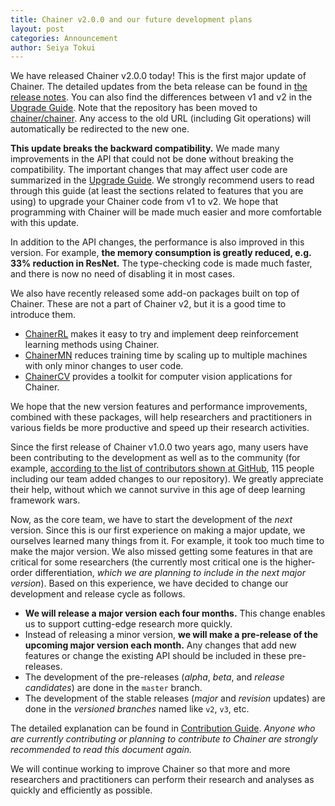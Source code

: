 ```yaml
---
title: Chainer v2.0.0 and our future development plans
layout: post
categories: Announcement
author: Seiya Tokui
---
```


We have released Chainer v2.0.0 today!
This is the first major update of Chainer.
The detailed updates from the beta release can be found in [the release notes](https://github.com/chainer/chainer/releases/tag/v2.0.0).
You can also find the differences between v1 and v2 in the [Upgrade Guide](http://docs.chainer.org/en/stable/upgrade.html).
Note that the repository has been moved to [chainer/chainer](https://github.com/chainer/chainer).
Any access to the old URL (including Git operations) will automatically be redirected to the new one.

**This update breaks the backward compatibility.**
We made many improvements in the API that could not be done without breaking the compatibility.
The important changes that may affect user code are summarized in the [Upgrade Guide](http://docs.chainer.org/en/stable/upgrade.html).
We strongly recommend users to read through this guide (at least the sections related to features that you are using) to upgrade your Chainer code from v1 to v2.
We hope that programming with Chainer will be made much easier and more comfortable with this update.

In addition to the API changes, the performance is also improved in this version.
For example, **the memory consumption is greatly reduced, e.g. 33% reduction in ResNet.**
The type-checking code is made much faster, and there is now no need of disabling it in most cases.

We also have recently released some add-on packages built on top of Chainer.
These are not a part of Chainer v2, but it is a good time to introduce them.

- [ChainerRL](https://github.com/chainer/chainerrl) makes it easy to try and implement deep reinforcement learning methods using Chainer.
- [ChainerMN](https://github.com/chainer/chainermn) reduces training time by scaling up to multiple machines with only minor changes to user code.
- [ChainerCV](https://github.com/chainer/chainercv) provides a toolkit for computer vision applications for Chainer.

We hope that the new version features and performance improvements, combined with these packages,
will help researchers and practitioners in various fields be more productive and speed up their research activities.

Since the first release of Chainer v1.0.0 two years ago, many users have been contributing to the development as well as to the community
(for example, [according to the list of contributors shown at GitHub](https://github.com/chainer/chainer/graphs/contributors), 115 people including our team added changes to our repository).
We greatly appreciate their help, without which we cannot survive in this age of deep learning framework wars.

Now, as the core team, we have to start the development of the *next* version.
Since this is our first experience on making a major update, we ourselves learned many things from it.
For example, it took too much time to make the major version.
We also missed getting some features in that are critical for some researchers (the currently most critical one is the higher-order differentiation, *which we are planning to include in the next major version*).
Based on this experience, we have decided to change our development and release cycle as follows.

- **We will release a major version each four months.**
  This change enables us to support cutting-edge research more quickly.
- Instead of releasing a minor version, **we will make a pre-release of the upcoming major version each month.**
  Any changes that add new features or change the existing API should be included in these pre-releases.
- The development of the pre-releases (*alpha*, *beta*, and *release candidates*) are done in the `master` branch. 
- The development of the stable releases (*major* and *revision* updates) are done in the *versioned branches* named like `v2`, `v3`, etc.

The detailed explanation can be found in [Contribution Guide](http://docs.chainer.org/en/stable/contribution.html).
*Anyone who are currently contributing or planning to contribute to Chainer are strongly recommended to read this document again.*

We will continue working to improve Chainer so that more and more researchers and practitioners can perform their research and analyses as quickly and efficiently as possible.

